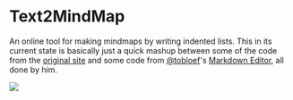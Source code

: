 # Text2MindMap
An online tool for making mindmaps by writing indented lists.
This in its current state is basically just a quick mashup between some of the code from the [original site](http://www.text2mindmap.com) and some code from [@tobloef](https://github.com/tobloef)'s [Markdown Editor](https://tobloef.com/markant/), all done by him.

![](https://i.imgur.com/1dov0WF.png)
